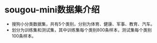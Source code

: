 # sougou-mini数据集介绍
- 搜狗小分类数据集，共有5个类别，分别为体育、健康、军事、教育、汽车。
- 划分为训练集和测试集，其中训练集每个类别800条样本，测试集每个类别100条样本。

